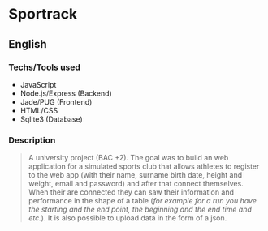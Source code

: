 # Sportrack

## English


### Techs/Tools used
- JavaScript
- Node.js/Express (Backend)
- Jade/PUG (Frontend)
- HTML/CSS
- Sqlite3 (Database)


### Description
> A university project (BAC +2).
The goal was to build an web application for a simulated sports club that allows athletes to register to the web app (with their name, surname birth date, height and weight, email and password) and after that connect themselves. When their are connected they can saw their information and performance in the shape of a table (*for example for a run you have the starting and the end point, the beginning and the end time and etc.*). It is also possible to upload data in the form of a json. 
